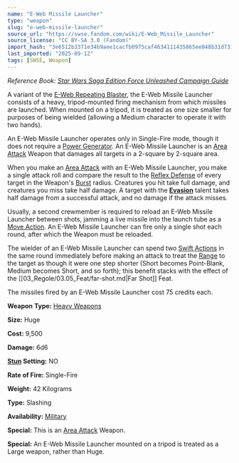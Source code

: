 ```yaml
---
name: "E-Web Missile Launcher"
type: "weapon"
slug: "e-web-missile-launcher"
source_url: "https://swse.fandom.com/wiki/E-Web_Missile_Launcher"
source_license: "CC BY-SA 3.0 (Fandom)"
import_hash: "3e6512b3371e34b9aee1cacfb0975caf4634111435865ee048b31d73114c4645"
last_imported: "2025-09-12"
tags: [SWSE, Weapon]
---
```

*Reference Book: [Star Wars Saga Edition Force Unleashed Campaign Guide](https://swse.fandom.com/wiki/Star_Wars_Saga_Edition_Force_Unleashed_Campaign_Guide)*

A variant of the [E-Web Repeating Blaster](https://swse.fandom.com/wiki/E-Web_Repeating_Blaster), the E-Web Missile Launcher consists of a heavy, tripod-mounted firing mechanism from which missiles are launched. When mounted on a tripod, it is treated as one size smaller for purposes of being wielded (allowing a Medium character to operate it with two hands). 

An E-Web Missile Launcher operates only in Single-Fire mode, though it does not require a [Power Generator](https://swse.fandom.com/wiki/Power_Generator). An E-Web Missile Launcher is an [Area Attack](https://swse.fandom.com/wiki/Area_Attack) Weapon that damages all targets in a 2-square by 2-square area. 

When you make an [Area Attack](https://swse.fandom.com/wiki/Area_Attack) with an E-Web Missile Launcher, you make a single attack roll and compare the result to the [Reflex Defense](https://swse.fandom.com/wiki/Reflex_Defense) of every target in the Weapon's [Burst](https://swse.fandom.com/wiki/Burst) radius. Creatures you hit take full damage, and creatures you miss take half damage. A target with the **[Evasion](https://swse.fandom.com/wiki/Evasion)** talent takes half damage from a successful attack, and no damage if the attack misses. 

Usually, a second crewmember is required to reload an E-Web Missile Launcher between shots, jamming a live missile into the launch tube as a [Move Action](https://swse.fandom.com/wiki/Move_Action). An E-Web Missile Launcher can fire only a single shot each round, after which the Weapon must be reloaded.

The wielder of an E-Web Missile Launcher can spend two [Swift Actions](https://swse.fandom.com/wiki/Swift_Actions) in the same round immediately before making an attack to treat the [Range](https://swse.fandom.com/wiki/Range) to the target as though it were one step shorter (Short becomes Point-Blank, Medium becomes Short, and so forth); this benefit stacks with the effect of the [[03_Regole/03.05_Feat/far-shot.md|Far Shot]] Feat.

The missiles fired by an E-Web Missile Launcher cost 75 credits each.

**Weapon** **Type:** [Heavy Weapons](https://swse.fandom.com/wiki/Heavy_Weapons)

**Size:** Huge

**Cost:** 9,500

**Damage:** 6d6

**[Stun](https://swse.fandom.com/wiki/Stun) Setting:** NO

**Rate of Fire:** Single-Fire

**Weight:** 42 Kilograms

**Type:** Slashing

**Availability:** [Military](https://swse.fandom.com/wiki/Military)

**Special:** This is an [Area Attack](https://swse.fandom.com/wiki/Area_Attack) Weapon.

**Special:** An E-Web Missile Launcher mounted on a tripod is treated as a Large weapon, rather than Huge.